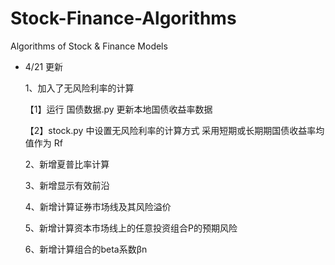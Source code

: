 # Stock-Finance-Algorithms
Algorithms of Stock &amp; Finance Models

* 4/21 更新

  1、加入了无风险利率的计算

  【1】运行 国债数据.py 更新本地国债收益率数据

  【2】stock.py 中设置无风险利率的计算方式 采用短期或长期期国债收益率均值作为 Rf

  2、新增夏普比率计算
  
  3、新增显示有效前沿
  
  4、新增计算证券市场线及其风险溢价
  
  5、新增计算资本市场线上的任意投资组合P的预期风险 
  
  6、新增计算组合的beta系数βn